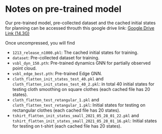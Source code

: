 # Notes on pre-trained model
Our pre-trained model, pre-collected dataset and the cached initial states for planning can be accessed throuth this google drive link: [Google Drive Link (14.3G)](https://drive.google.com/file/d/16KjI8ONMgfuUWMHWP1rT2x7B97n94BFo/view?usp=sharing)

Once uncompressed, you will find
* `1213_release_n1000.pkl`: The cached initial states for training.
* `dataset`: Pre-collected dataset for training.
* `vsbl_dyn_150.pth`: Pre-trained dynamics GNN for partially observed point cloud.
* `vsbl_edge_best.pth`: Pre-trained Edge GNN.
* `cloth_flatten_init_states_test_40.pkl` and `cloth_flatten_init_states_test_40_2.pkl`: in total 40 initial states for testing cloth smoothing on square clothes (each cached file has 20 states).
* `cloth_flatten_test_retangular_1.pkl` and `cloth_flatten_test_retangular_1.pkl`: Initial states for testing on rectangular clothes (each cached file has 20 states).
* `tshirt_flatten_init_states_small_2021_05_28_01_22.pkl` and `tshirt_flatten_init_states_small_2021_05_28_01_16.pkl`: Initial states for testing on t-shirt (each cached file has 20 states).
